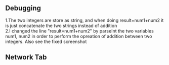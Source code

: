 ## Debugging ##
1.The two integers are store as string, and when doing result=num1+num2 it is just concatenate the two strings instead of addition\
2.I changed the line "result=num1+num2" by parseInt the two variables num1, num2 in order to perform the opreation of addition between two integers. Also see the fixed screenshot

## Network Tab ##
